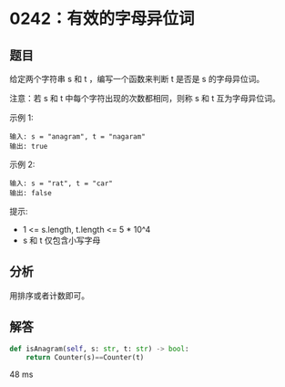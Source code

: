 # 0242：有效的字母异位词


## 题目

给定两个字符串 s 和 t ，编写一个函数来判断 t 是否是 s 的字母异位词。

注意：若 s 和 t 中每个字符出现的次数都相同，则称 s 和 t 互为字母异位词。


示例 1:

	输入: s = "anagram", t = "nagaram"
	输出: true
	
示例 2:

	输入: s = "rat", t = "car"
	输出: false

提示:
- 1 <= s.length, t.length <= 5 * 10^4
- s 和 t 仅包含小写字母

## 分析

用排序或者计数即可。

## 解答

```python
def isAnagram(self, s: str, t: str) -> bool:
	return Counter(s)==Counter(t)
```
48 ms
